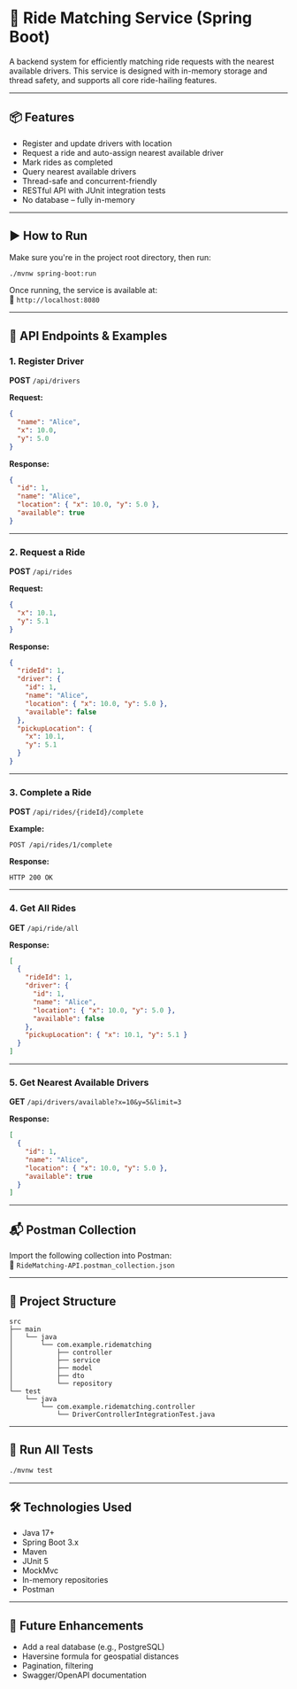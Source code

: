 # 🚗 Ride Matching Service (Spring Boot)

A backend system for efficiently matching ride requests with the nearest available drivers. This service is designed with in-memory storage and thread safety, and supports all core ride-hailing features.

---

## 📦 Features

- Register and update drivers with location
- Request a ride and auto-assign nearest available driver
- Mark rides as completed
- Query nearest available drivers
- Thread-safe and concurrent-friendly
- RESTful API with JUnit integration tests
- No database – fully in-memory

---

## ▶️ How to Run

Make sure you're in the project root directory, then run:

```bash
./mvnw spring-boot:run
```

Once running, the service is available at:  
📍 `http://localhost:8080`

---

## 🧪 API Endpoints & Examples

### 1. Register Driver  
**POST** `/api/drivers`

**Request:**
```json
{
  "name": "Alice",
  "x": 10.0,
  "y": 5.0
}
```

**Response:**
```json
{
  "id": 1,
  "name": "Alice",
  "location": { "x": 10.0, "y": 5.0 },
  "available": true
}
```

---

### 2. Request a Ride  
**POST** `/api/rides`

**Request:**
```json
{
  "x": 10.1,
  "y": 5.1
}
```

**Response:**
```json
{
  "rideId": 1,
  "driver": {
    "id": 1,
    "name": "Alice",
    "location": { "x": 10.0, "y": 5.0 },
    "available": false
  },
  "pickupLocation": {
    "x": 10.1,
    "y": 5.1
  }
}
```

---

### 3. Complete a Ride  
**POST** `/api/rides/{rideId}/complete`

**Example:**
```http
POST /api/rides/1/complete
```

**Response:**
```http
HTTP 200 OK
```

---

### 4. Get All Rides  
**GET** `/api/ride/all`

**Response:**
```json
[
  {
    "rideId": 1,
    "driver": {
      "id": 1,
      "name": "Alice",
      "location": { "x": 10.0, "y": 5.0 },
      "available": false
    },
    "pickupLocation": { "x": 10.1, "y": 5.1 }
  }
]
```

---

### 5. Get Nearest Available Drivers  
**GET** `/api/drivers/available?x=10&y=5&limit=3`

**Response:**
```json
[
  {
    "id": 1,
    "name": "Alice",
    "location": { "x": 10.0, "y": 5.0 },
    "available": true
  }
]
```

---

## 📬 Postman Collection

Import the following collection into Postman:  
📄 `RideMatching-API.postman_collection.json`

---

## 📁 Project Structure

```
src
├── main
│   └── java
│       └── com.example.ridematching
│           ├── controller
│           ├── service
│           ├── model
│           ├── dto
│           └── repository
└── test
    └── java
        └── com.example.ridematching.controller
            └── DriverControllerIntegrationTest.java
```

---

## 🧪 Run All Tests

```bash
./mvnw test
```

---

## 🛠 Technologies Used

- Java 17+
- Spring Boot 3.x
- Maven
- JUnit 5
- MockMvc
- In-memory repositories
- Postman

---

## 🚀 Future Enhancements

- Add a real database (e.g., PostgreSQL)
- Haversine formula for geospatial distances
- Pagination, filtering
- Swagger/OpenAPI documentation
